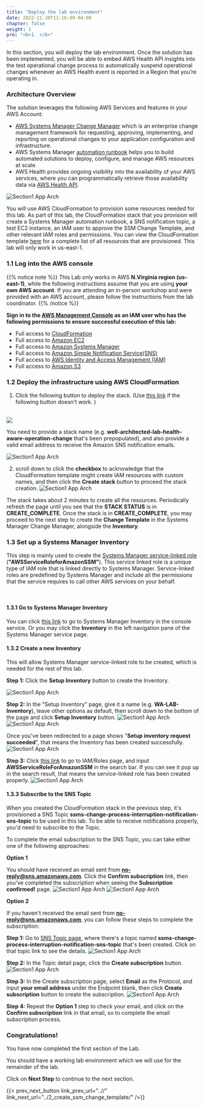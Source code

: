 ```yaml
---
title: "Deploy the lab environment"
date: 2022-11-30T11:16:09-04:00
chapter: false
weight: 1
pre: "<b>1. </b>"
---
```


In this section, you will deploy the lab environment. Once the solution has been implemented, you will be able to embed AWS Health API insights into the test operational change process to automatically suspend operational changes whenever an AWS Health event is reported in a Region that you’re operating in.

### Architecture Overview

The solution leverages the following AWS Services and features in your AWS Account:

* [AWS Systems Manager Change Manager](https://docs.aws.amazon.com/systems-manager/latest/userguide/change-manager.html) which is an enterprise change management framework for requesting, approving, implementing, and reporting on operational changes to your application configuration and infrastructure. 
* AWS Systems Manager [automation runbook](https://docs.aws.amazon.com/systems-manager/latest/userguide/automation-documents.html) helps you to build automated solutions to deploy, configure, and manage AWS resources at scale.
* AWS Health provides ongoing visibility into the availability of your AWS services, where you can programmatically retrieve those availability data via [AWS Health API](https://docs.aws.amazon.com/health/latest/ug/health-api.html).

![Section1 App Arch](/Operations/200_Build_AWS_Health_Aware_Operation_Change_Process/Images/section1_solution_architect.png)

You will use AWS CloudFormation to provision some resources needed for this lab. As part of this lab, the CloudFormation stack that you provision will create a Systems Manager automation runbook, a SNS notification topic, a test EC2 instance, an IAM user to approve the SSM Change Template, and other relevant IAM roles and permissions. You can view the CloudFormation template [here](/Operations/200_Build_AWS_Health_Aware_Operation_Change_Process/Code/cfn_health_aware_ssm_stack.yaml) for a complete list of all resources that are provisioned. This lab will only work in us-east-1.

### 1.1 Log into the AWS console

{{% notice note %}}
This Lab only works in AWS **N.Virginia region (us-east-1)**, while the following instructions assume that you are using **your own AWS account**. If you are attending an in-person workshop and were provided with an AWS account, please follow the instructions from the lab coordinator.
{{% /notice %}}


**Sign in to the [AWS Management Console](https://us-east-1.console.aws.amazon.com/console) as an IAM user who has the following permissions to ensure successful execution of this lab:**
* Full access to [CloudFormation](https://aws.amazon.com/cloudformation/)
* Full access to [Amazon EC2](https://aws.amazon.com/ec2/) 
* Full access to [Amazon Systems Manager](https://aws.amazon.com/systems-manager/) 
* Full access to [Amazon Simple Notification Service(SNS)](https://aws.amazon.com/sns/) 
* Full access to [AWS Identity and Access Management (IAM)](https://aws.amazon.com/iam/) 
* Full access to [Amazon S3](https://aws.amazon.com/s3/)


### 1.2 Deploy the infrastructure using AWS CloudFormation

1. Click the following button to deploy the stack. (Use [this link](https://us-east-1.console.aws.amazon.com/cloudformation/home?region=us-east-1#/stacks/quickcreate?stackName=well-architected-lab-health-aware-operation-change&templateURL=https://aws-walab-build-health-aware-operation-change-process.s3.amazonaws.com/cfn_health_aware_ssm_stack.yaml) if the following button doesn't work. )

[\
![](https://d2908q01vomqb2.cloudfront.net/f1f836cb4ea6efb2a0b1b99f41ad8b103eff4b59/2019/10/30/LaunchCFN.png)](https://us-east-1.console.aws.amazon.com/cloudformation/home?region=us-east-1#/stacks/quickcreate?stackName=well-architected-lab-health-aware-operation-change&templateURL=https://aws-walab-build-health-aware-operation-change-process.s3.amazonaws.com/cfn_health_aware_ssm_stack.yaml)



You need to provide a stack name (e.g. **well-architected-lab-health-aware-operation-change** that's been prepopulated), and also provide a valid email address to receive the Amazon SNS notification emails.

![Section1 App Arch](/Operations/200_Build_AWS_Health_Aware_Operation_Change_Process/Images/section1_cfn_implementation.png)

2. scroll down to click the **checkbox** to acknowledge that the CloudFormation template might create IAM resources with custom names, and then click the **Create stack** button to proceed the stack creation.
![Section1 App Arch](/Operations/200_Build_AWS_Health_Aware_Operation_Change_Process/Images/section1_cfn_acknowledgement_create_stack.png)

The stack takes about 2 minutes to create all the resources. Periodically refresh the page until you see that the **STACK STATUS** is in **CREATE_COMPLETE**. Once the stack is in **CREATE_COMPLETE**, you may proceed to the next step to create the **Change Template** in the Systems Manager Change Manager, alongside the **Inventory**.


### 1.3 Set up a Systems Manager Inventory

This step is mainly used to create the [Systems Manager service-linked role](https://docs.aws.amazon.com/systems-manager/latest/userguide/using-service-linked-roles.html) (**"AWSServiceRoleforAmazonSSM"**). This service linked role is a unique type of IAM role that is linked directly to Systems Manager. Service-linked roles are predefined by Systems Manager and include all the permissions that the service requires to call other AWS services on your behalf. 

<br />

#### 1.3.1 Go to Systems Manager Inventory

You can click [this link](https://us-east-1.console.aws.amazon.com/systems-manager/inventory?region=us-east-1) to go to Systems Manager Inventory in the console service. Or you may click the **Inventory** in the left navigation pane of the Systems Manager service page. 

#### 1.3.2 Create a new Inventory

This will allow Systems Manager service-linked role to be created, which is needed for the rest of this lab.

**Step 1:** Click the **Setup Inventory** button to create the Inventory.

![Section1 App Arch](/Operations/200_Build_AWS_Health_Aware_Operation_Change_Process/Images/section1_click_create_inventory.png)

**Step 2:** In the "Setup Inventory" page, give it a name (e.g. **WA-LAB-Inventory**), leave other options as default, then scroll down to the bottom of the page and click **Setup Inventory** button.
![Section1 App Arch](/Operations/200_Build_AWS_Health_Aware_Operation_Change_Process/Images/section1_inventory_name.png)
![Section1 App Arch](/Operations/200_Build_AWS_Health_Aware_Operation_Change_Process/Images/section1_setup_inventory_confirm.png)

Once you've been redirected to a page shows "**Setup inventory request succeeded**", that means the Inventory has been created successfully.
![Section1 App Arch](/Operations/200_Build_AWS_Health_Aware_Operation_Change_Process/Images/section1_inventory_created.png)

**Step 3:** Click [this link](https://us-east-1.console.aws.amazon.com/iamv2/home?region=us-east-1#/roles) to go to IAM/Roles page, and input **AWSServiceRoleForAmazonSSM** in the search bar. If you can see it pop up in the search result, that means the service-linked role has been created properly.
![Section1 App Arch](/Operations/200_Build_AWS_Health_Aware_Operation_Change_Process/Images/section1_service_linked_role_validation.png)

#### 1.3.3 Subscribe to the SNS Topic

When you created the CloudFormation stack in the previous step, it's provisioned a SNS Topic **ssms-change-process-interruption-notification-sns-topic** to be used in this lab. To be able to receive notifications properly, you'd need to subscribe to the Topic.

To complete the email subscription to the SNS Topic, you can take either one of the following approaches:

**Option 1**

You should have received an email sent from **no-reply@sns.amazonaws.com**. Click the **Confirm subscription** link, then you've completed the subscription when seeing the **Subscription confirmed!** page.
![Section1 App Arch](/Operations/200_Build_AWS_Health_Aware_Operation_Change_Process/Images/section1_email_confirm_subscription.png)
![Section1 App Arch](/Operations/200_Build_AWS_Health_Aware_Operation_Change_Process/Images/section1_sns_subscription_confirmed_page.png)

**Option 2**

If you haven't received the email sent from **no-reply@sns.amazonaws.com**, you can follow these steps to complete the subscription:

**Step 1:** Go to [SNS Topic page](https://us-east-1.console.aws.amazon.com/sns/v3/home?region=us-east-1#/topics), where there's a topic named **ssms-change-process-interruption-notification-sns-topic** that's been created. Click on that topic link to see the details.
![Section1 App Arch](/Operations/200_Build_AWS_Health_Aware_Operation_Change_Process/Images/section1_sns_topic_page.png)

**Step 2:** In the Topic detail page, click the **Create subscription** button.
![Section1 App Arch](/Operations/200_Build_AWS_Health_Aware_Operation_Change_Process/Images/section1_sns_topic_detail_page.png)

**Step 3:** In the Create subscription page, select **Email** as the Protocol, and input **your email address** under the Endpoint blank, then click **Create subscription** button to create the subscription.
![Section1 App Arch](/Operations/200_Build_AWS_Health_Aware_Operation_Change_Process/Images/section1_sns_topic_page_create_subscription.png)

**Step 4:** Repeat the **Option 1** step to check your email, and click on the **Confirm subscription** link in that email, so to complete the email subscription process.

### Congratulations! 

You have now completed the first section of the Lab.

You should have a working lab environment which we will use for the remainder of the lab.

Click on **Next Step** to continue to the next section.

{{< prev_next_button link_prev_url="..//" link_next_url="../2_create_ssm_change_template/" />}}


